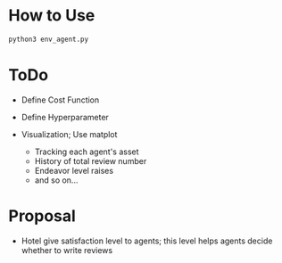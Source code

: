 # How to Use
```bash
python3 env_agent.py
```

# ToDo

* Define Cost Function

* Define Hyperparameter

* Visualization; Use matplot
  * Tracking each agent's asset
  * History of total review number
  * Endeavor level raises
  * and so on...

# Proposal

* Hotel give satisfaction level to agents; this level helps agents decide whether to write reviews

